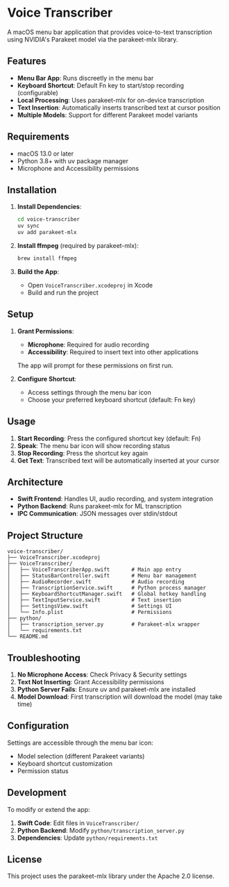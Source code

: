 # Voice Transcriber

A macOS menu bar application that provides voice-to-text transcription using NVIDIA's Parakeet model via the parakeet-mlx library.

## Features

- **Menu Bar App**: Runs discreetly in the menu bar
- **Keyboard Shortcut**: Default Fn key to start/stop recording (configurable)
- **Local Processing**: Uses parakeet-mlx for on-device transcription
- **Text Insertion**: Automatically inserts transcribed text at cursor position
- **Multiple Models**: Support for different Parakeet model variants

## Requirements

- macOS 13.0 or later
- Python 3.8+ with uv package manager
- Microphone and Accessibility permissions

## Installation

1. **Install Dependencies**:
   ```bash
   cd voice-transcriber
   uv sync
   uv add parakeet-mlx
   ```

2. **Install ffmpeg** (required by parakeet-mlx):
   ```bash
   brew install ffmpeg
   ```

3. **Build the App**:
   - Open `VoiceTranscriber.xcodeproj` in Xcode
   - Build and run the project

## Setup

1. **Grant Permissions**:
   - **Microphone**: Required for audio recording
   - **Accessibility**: Required to insert text into other applications
   
   The app will prompt for these permissions on first run.

2. **Configure Shortcut**:
   - Access settings through the menu bar icon
   - Choose your preferred keyboard shortcut (default: Fn key)

## Usage

1. **Start Recording**: Press the configured shortcut key (default: Fn)
2. **Speak**: The menu bar icon will show recording status
3. **Stop Recording**: Press the shortcut key again
4. **Get Text**: Transcribed text will be automatically inserted at your cursor

## Architecture

- **Swift Frontend**: Handles UI, audio recording, and system integration
- **Python Backend**: Runs parakeet-mlx for ML transcription
- **IPC Communication**: JSON messages over stdin/stdout

## Project Structure

```
voice-transcriber/
├── VoiceTranscriber.xcodeproj
├── VoiceTranscriber/
│   ├── VoiceTranscriberApp.swift       # Main app entry
│   ├── StatusBarController.swift       # Menu bar management
│   ├── AudioRecorder.swift             # Audio recording
│   ├── TranscriptionService.swift      # Python process manager
│   ├── KeyboardShortcutManager.swift   # Global hotkey handling
│   ├── TextInputService.swift          # Text insertion
│   ├── SettingsView.swift              # Settings UI
│   └── Info.plist                      # Permissions
├── python/
│   ├── transcription_server.py         # Parakeet-mlx wrapper
│   └── requirements.txt
└── README.md
```

## Troubleshooting

1. **No Microphone Access**: Check Privacy & Security settings
2. **Text Not Inserting**: Grant Accessibility permissions
3. **Python Server Fails**: Ensure uv and parakeet-mlx are installed
4. **Model Download**: First transcription will download the model (may take time)

## Configuration

Settings are accessible through the menu bar icon:
- Model selection (different Parakeet variants)
- Keyboard shortcut customization
- Permission status

## Development

To modify or extend the app:

1. **Swift Code**: Edit files in `VoiceTranscriber/`
2. **Python Backend**: Modify `python/transcription_server.py`
3. **Dependencies**: Update `python/requirements.txt`

## License

This project uses the parakeet-mlx library under the Apache 2.0 license.